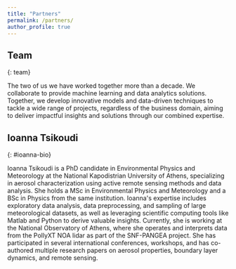 ```yaml
---
title: "Partners"
permalink: /partners/
author_profile: true
---
```


## Team
{: team}

The two of us we have worked together more than a decade. We collaborate to provide machine learning and data analytics solutions. Together, we develop innovative models and data-driven techniques to tackle a wide range of projects, regardless of the business domain, aiming to deliver impactful insights and solutions through our combined expertise.

## Ioanna Tsikoudi
{: #ioanna-bio}

Ioanna Tsikoudi is a PhD candidate in Environmental Physics and Meteorology at the National Kapodistrian University of Athens, specializing in aerosol characterization using active remote sensing methods and data analysis. She holds a MSc in Environmental Physics and Meteorology and a BSc in Physics from the same institution. Ioanna's expertise includes exploratory data analysis, data preprocessing, and sampling of large meteorological datasets, as well as leveraging scientific computing tools like Matlab and Python to derive valuable insights. Currently, she is working at the National Observatory of Athens, where she operates and interprets data from the PollyXT NOA lidar as part of the SNF-PANGEA project. She has participated in several international conferences, workshops, and has co-authored multiple research papers on aerosol properties, boundary layer dynamics, and remote sensing.
